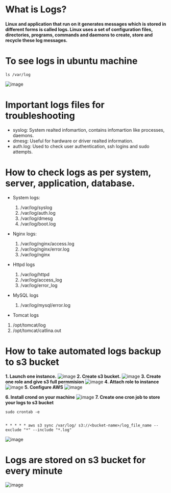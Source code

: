 
# What is Logs?
#### Linux and application that run on it generates messages which is stored in different forms is called logs. Linux uses a set of configuration files, directories, programs, commands and daemons to create, store and recycle these log messages. 

# To see logs in ubuntu machine
````
ls /var/log

````
![image](https://github.com/user-attachments/assets/4601e36d-31ae-419d-83fb-cd8e92d051fa)

# Important logs files for troubleshooting 
*  syslog: System realted infomartion, contains infomartion like processes, daemons.
*  dmesg: Useful for hardware or driver realted information.
*  auth.log: Used to check user authentication, ssh logins and sudo attempts.

# How to check logs as per system, server, application, database.
* System logs:
  1. /var/log/syslog
  2. /var/log/auth.log
  3. /var/log/dmesg
  4. /var/log/boot.log
* Nginx logs:
  1. /var/log/nginx/access.log
  2. /var/log/nginx/error.log
  3. /var/log/nginx
* Httpd logs
  1. /var/log/httpd
  2. /var/log/access_log
  3. /var/log/error_log
* MySQL logs
  1. /var/log/mysql/error.log
     
* Tomcat logs
 1. /opt/tomcat/log
 2. /opt/tomcat/catlina.out

# How to take automated logs backup to s3 bucket 
**1. Launch one instance.**
![image](https://github.com/user-attachments/assets/f4a3ec59-23e2-4ede-b15a-95dad545a3da)
**2. Create s3 bucket.**
![image](https://github.com/user-attachments/assets/f300078c-4d66-4db8-98b8-e88fe1e9b09b)
**3. Create one role and give s3 full permmision**
![image](https://github.com/user-attachments/assets/c6fb388c-17fb-4d46-9234-cd262041d271)
**4. Attach role to instance**
![image](https://github.com/user-attachments/assets/59e08675-f991-407c-9b62-4341784c7cd9)
**5. Configure AWS**
![image](https://github.com/user-attachments/assets/aec81b56-a7e2-4aa8-8fe6-11c36e8f29b0)

**6. Install crond on your machine**
![image](https://github.com/user-attachments/assets/73f232b5-c68a-4b75-9372-2345749d59e8)
**7. Create one cron job to store your logs to s3 bucket**
````
sudo crontab -e

````

````

* * * * * aws s3 sync /var/log/ s3://<bucket-name>/log_file_name --exclude "*" --include "*.log"

````
![image](https://github.com/user-attachments/assets/ad07dee4-0d92-43f5-bb9b-7e29770b7cb8)

# Logs are stored on s3 bucket for every minute 
![image](https://github.com/user-attachments/assets/37886f83-9ebd-4d7c-bc96-fb698dd4e5bf)


